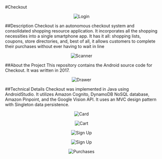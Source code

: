 #Checkout

<p align="center">
  <img src="https://github.com/abewheel/Checkout/tree/master/images/ssLogin.PNG" alt="Login"/>
</p>

##Description
Checkout is an autonomous checkout system and consolidated shopping resource application. It incorporates all the shopping necessities into a single smartphone app. It has it all: shopping lists, coupons, store directories, and, best of all, it allows customers to complete their purchases without ever having to wait in line

<p align="center">
  <img src="https://github.com/abewheel/Checkout/tree/master/images/ssScan.PNG" alt="Scanner"/>
</p>

##About the Project
This repository contains the Android source code for Checkout. It was written in 2017.

<p align="center">
  <img src="https://github.com/abewheel/Checkout/tree/master/images/ssDrawer.PNG" alt="Drawer"/>
</p>

##Technical Details
Checkout was implemented in Java using AndroidStudio. It utilizes Amazon Cognito, DynamoDB NoSQL database, Amazon Pinpoint, and the Google Vision API. It uses an MVC design pattern with Singleton data persistence.

<p align="center">
  <img src="https://github.com/abewheel/Checkout/tree/master/images/ssCard.PNG" alt="Card"/>
</p>

<p align="center">
  <img src="https://github.com/abewheel/Checkout/tree/master/images/ssCart.PNG" alt="Cart"/>
</p>

<p align="center">
  <img src="https://github.com/abewheel/Checkout/tree/master/images/ssForgotPassword.PNG" alt="Sign Up"/>
</p>

<p align="center">
  <img src="https://github.com/abewheel/Checkout/tree/master/images/ssSignUp.PNG" alt="Sign Up"/>
</p>

<p align="center">
  <img src="https://github.com/abewheel/Checkout/tree/master/images/ssHistory.PNG" alt="Purchases"/>
</p>

